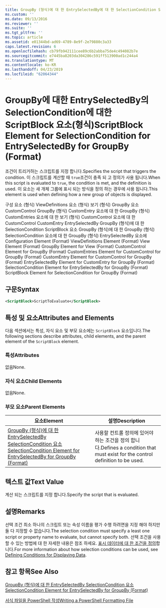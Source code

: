 ```yaml
---
title: GroupBy (형식)에 대 한 EntrySelectedBy에 대 한 SelectionCondition ScriptBlock 요소 | Microsoft Docs
ms.custom: ''
ms.date: 09/13/2016
ms.reviewer: ''
ms.suite: ''
ms.tgt_pltfrm: ''
ms.topic: article
ms.assetid: e01344bd-ad69-4789-8e9f-2e79880c3a33
caps.latest.revision: 6
ms.openlocfilehash: cb79fb942111cee89c6b2abba75de4c494082b7e
ms.sourcegitcommit: e7445ba8203da304286c591ff513900ad1c244a4
ms.translationtype: MT
ms.contentlocale: ko-KR
ms.lasthandoff: 04/23/2019
ms.locfileid: "62064344"
---
```

# <a name="scriptblock-element-for-selectioncondition-for-entryselectedby-for-groupby-format"></a><span data-ttu-id="727c0-102">GroupBy에 대한 EntrySelectedBy의 SelectionCondition에 대한 ScriptBlock 요소(형식)</span><span class="sxs-lookup"><span data-stu-id="727c0-102">ScriptBlock Element for SelectionCondition for EntrySelectedBy for GroupBy (Format)</span></span>

<span data-ttu-id="727c0-103">조건이 트리거하는 스크립트를 지정 합니다.</span><span class="sxs-lookup"><span data-stu-id="727c0-103">Specifies the script that triggers the condition.</span></span> <span data-ttu-id="727c0-104">이 스크립트를 계산할 때 `true`조건이 충족 되 고 정의가 사용 됩니다.</span><span class="sxs-lookup"><span data-stu-id="727c0-104">When this script is evaluated to `true`, the condition is met, and the definition is used.</span></span> <span data-ttu-id="727c0-105">이 요소는 새 개체 그룹에 표시 되는 방식을 정의 하는 경우에 사용 됩니다.</span><span class="sxs-lookup"><span data-stu-id="727c0-105">This element is used when defining how a new group of objects is displayed.</span></span>

<span data-ttu-id="727c0-106">구성 요소 (형식) ViewDefinitions 요소 (형식) 보기 (형식) GroupBy 요소 CustomControl GroupBy (형식) CustomEntry 요소에 대 한 GroupBy (형식) CustomEntries 요소에 대 한 보기 (형식) CustomControl 요소에 대 한 CustomControl CustomEntry EntrySelectedBy GroupBy (형식)에 대 한 SelectionCondition ScriptBlock 요소 GroupBy (형식)에 대 한 GroupBy (형식) SelectionCondition 요소에 대 한 GroupBy (형식) EntrySelectedBy 요소에</span><span class="sxs-lookup"><span data-stu-id="727c0-106">Configuration Element (Format) ViewDefinitions Element (Format) View Element (Format) GroupBy Element for View (Format) CustomControl Element for GroupBy (Format) CustomEntries Element for CustomControl for GroupBy (Format) CustomEntry Element for CustomControl for GroupBy (Format) EntrySelectedBy Element for CustomEntry for GroupBy (Format) SelectionCondition Element for EntrySelectedBy for GroupBy (Format) ScriptBlock Element for SelectionCondition for GroupBy (Format)</span></span>

## <a name="syntax"></a><span data-ttu-id="727c0-107">구문</span><span class="sxs-lookup"><span data-stu-id="727c0-107">Syntax</span></span>

```xml
<ScriptBlock>ScriptToEvaluate</ScriptBlock>
```

## <a name="attributes-and-elements"></a><span data-ttu-id="727c0-108">특성 및 요소</span><span class="sxs-lookup"><span data-stu-id="727c0-108">Attributes and Elements</span></span>

<span data-ttu-id="727c0-109">다음 섹션에서는 특성, 자식 요소 및 부모 요소에는 `ScriptBlock` 요소입니다.</span><span class="sxs-lookup"><span data-stu-id="727c0-109">The following sections describe attributes, child elements, and the parent element of the `ScriptBlock` element.</span></span>

### <a name="attributes"></a><span data-ttu-id="727c0-110">특성</span><span class="sxs-lookup"><span data-stu-id="727c0-110">Attributes</span></span>

<span data-ttu-id="727c0-111">없음</span><span class="sxs-lookup"><span data-stu-id="727c0-111">None.</span></span>

### <a name="child-elements"></a><span data-ttu-id="727c0-112">자식 요소</span><span class="sxs-lookup"><span data-stu-id="727c0-112">Child Elements</span></span>

<span data-ttu-id="727c0-113">없음</span><span class="sxs-lookup"><span data-stu-id="727c0-113">None.</span></span>

### <a name="parent-elements"></a><span data-ttu-id="727c0-114">부모 요소</span><span class="sxs-lookup"><span data-stu-id="727c0-114">Parent Elements</span></span>

|<span data-ttu-id="727c0-115">요소</span><span class="sxs-lookup"><span data-stu-id="727c0-115">Element</span></span>|<span data-ttu-id="727c0-116">설명</span><span class="sxs-lookup"><span data-stu-id="727c0-116">Description</span></span>|
|-------------|-----------------|
|[<span data-ttu-id="727c0-117">GroupBy (형식)에 대 한 EntrySelectedBy SelectionCondition 요소</span><span class="sxs-lookup"><span data-stu-id="727c0-117">SelectionCondition Element for EntrySelectedBy for GroupBy (Format)</span></span>](./selectioncondition-element-for-entryselectedby-for-groupby-format.md)|<span data-ttu-id="727c0-118">사용할 컨트롤 정의에 있어야 하는 조건을 정의 합니다.</span><span class="sxs-lookup"><span data-stu-id="727c0-118">Defines a condition that must exist for the control definition to be used.</span></span>|

## <a name="text-value"></a><span data-ttu-id="727c0-119">텍스트 값</span><span class="sxs-lookup"><span data-stu-id="727c0-119">Text Value</span></span>

<span data-ttu-id="727c0-120">계산 되는 스크립트를 지정 합니다.</span><span class="sxs-lookup"><span data-stu-id="727c0-120">Specify the script that is evaluated.</span></span>

## <a name="remarks"></a><span data-ttu-id="727c0-121">설명</span><span class="sxs-lookup"><span data-stu-id="727c0-121">Remarks</span></span>

<span data-ttu-id="727c0-122">선택 조건 최소 하나의 스크립트 또는 속성 이름을 평가 수행 하려면을 지정 해야 하지만 둘 다 지정할 수 없습니다.</span><span class="sxs-lookup"><span data-stu-id="727c0-122">The selection condition must specify a least one script or property name to evaluate, but cannot specify both.</span></span> <span data-ttu-id="727c0-123">선택 조건을 사용할 수 있는 방법에 대 한 자세한 내용은 참조 하세요. [표시 데이터에 대 한 조건을 정의](./defining-conditions-for-displaying-data.md)합니다.</span><span class="sxs-lookup"><span data-stu-id="727c0-123">For more information about how selection conditions can be used, see [Defining Conditions for Displaying Data](./defining-conditions-for-displaying-data.md).</span></span>

## <a name="see-also"></a><span data-ttu-id="727c0-124">참고 항목</span><span class="sxs-lookup"><span data-stu-id="727c0-124">See Also</span></span>

[<span data-ttu-id="727c0-125">GroupBy (형식)에 대 한 EntrySelectedBy SelectionCondition 요소</span><span class="sxs-lookup"><span data-stu-id="727c0-125">SelectionCondition Element for EntrySelectedBy for GroupBy (Format)</span></span>](./selectioncondition-element-for-entryselectedby-for-groupby-format.md)

[<span data-ttu-id="727c0-126">서식 파일을 PowerShell 작성</span><span class="sxs-lookup"><span data-stu-id="727c0-126">Writing a PowerShell Formatting File</span></span>](./writing-a-powershell-formatting-file.md)
